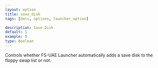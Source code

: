 ```yaml
---
layout: option
title: save_disk
tags: [docs, options, launcher_option]

description: Save Disk
default: 1
example: 0
type: Boolean
---
```


Controls whether FS-UAE Launcher automatically adds a save disk to the
floppy swap list or not.
